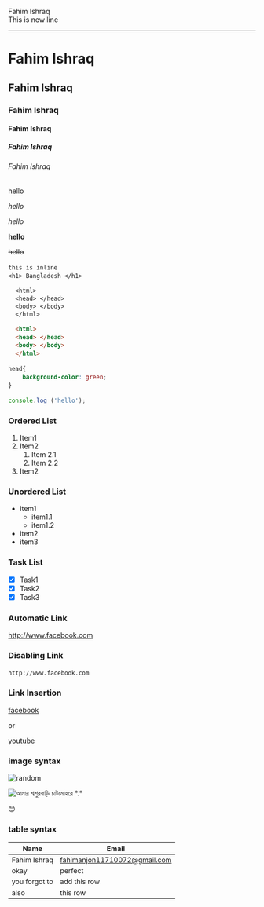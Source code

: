 <!--markdown practice-->
Fahim Ishraq  
This is new line
___
# Fahim Ishraq
## Fahim Ishraq
### Fahim Ishraq
#### Fahim Ishraq
##### Fahim Ishraq
###### Fahim Ishraq
<p>hello</p>  
<i>hello</i>

*hello*

**hello**

~~hello~~

`this is inline`  
`<h1> Bangladesh </h1>`

```
  <html>
  <head> </head>
  <body> </body>
  </html>
```

```html
  <html>
  <head> </head>
  <body> </body>
  </html>
```

```css
head{
    background-color: green;
}
```

```javascript
console.log ('hello');
```

### Ordered List
1. Item1
2. Item2
    1. Item 2.1
    2. Item 2.2
3. Item2

### Unordered List
- item1
  - item1.1
  - item1.2
- item2
- item3

### Task List
- [x] Task1
- [x] Task2
- [x] Task3

### Automatic Link
http://www.facebook.com

### Disabling Link
`http://www.facebook.com`

### Link Insertion
[facebook][click here]

[click here]:http://www.facebook.com

or 

[youtube](http://www.youtube.com)

### image syntax
![random](./images/দিলপাশার_ভাঙ্গুড়া_পাবনা.jpg)

<img src="./images/দিলপাশার_ভাঙ্গুড়া_পাবনা.jpg" height="200" title="আমার শ্বশুরবাড়ি চাটমোহরে *.*"/>

😊

### table syntax
| Name | Email |
| ---- | ----- |
| Fahim Ishraq | fahimanjon11710072@gmail.com |
| okay | perfect |
| you forgot to | add this row |
| also | this row |

